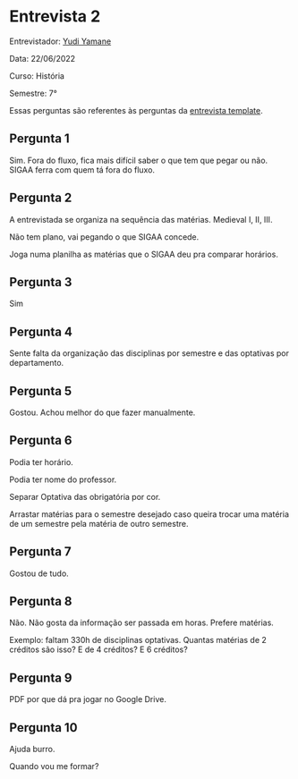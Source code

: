 # Entrevista 2

Entrevistador: [Yudi Yamane](https://github.com/yudi-azvd)

Data: 22/06/2022

Curso: História

Semestre: 7°

Essas perguntas são referentes às perguntas da 
[entrevista template](Base/AbordagemNaoEspecifica/elicitacao/entrevista?id=metodologia).


## Pergunta 1

Sim. Fora do fluxo, fica mais difícil saber o que tem que pegar ou não.
SIGAA ferra com quem tá fora do fluxo.

## Pergunta 2

A entrevistada se organiza na sequência das matérias. Medieval I, II, III.

Não tem plano, vai pegando o que SIGAA concede.

Joga numa planilha as matérias que o SIGAA deu pra comparar horários.

## Pergunta 3

Sim

## Pergunta 4

Sente falta da organização das disciplinas por semestre e das optativas
por departamento.

## Pergunta 5

Gostou. Achou melhor do que fazer manualmente.

## Pergunta 6

Podia ter horário.

Podia ter nome do professor.

Separar Optativa das obrigatória por cor.

Arrastar matérias para o semestre desejado caso queira trocar uma matéria de
um semestre pela matéria de outro semestre.

## Pergunta 7

Gostou de tudo.

## Pergunta 8

Não. Não gosta da informação ser passada em horas. Prefere matérias.

Exemplo: faltam 330h de disciplinas optativas. Quantas matérias de 2 créditos 
são isso? E de 4 créditos? E 6 créditos?

## Pergunta 9

PDF por que dá pra jogar no Google Drive.

## Pergunta 10

Ajuda burro.

Quando vou me formar?